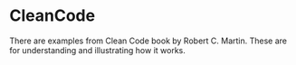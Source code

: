 # CleanCode
There are examples from Clean Code book by Robert C. Martin. These are for understanding and illustrating how it works.
